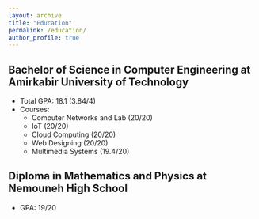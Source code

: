 ```yaml
---
layout: archive
title: "Education"
permalink: /education/
author_profile: true
---
```


## Bachelor of Science in Computer Engineering at Amirkabir University of Technology

- Total GPA: 18.1 (3.84/4)
- Courses:
  - Computer Networks and Lab (20/20)
  - IoT (20/20)
  - Cloud Computing (20/20)
  - Web Designing (20/20)
  - Multimedia Systems (19.4/20)

## Diploma in Mathematics and Physics at Nemouneh High School

- GPA: 19/20